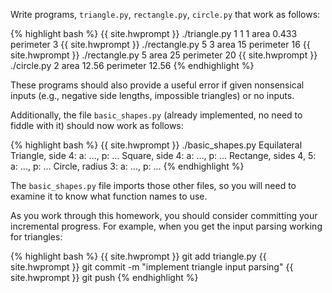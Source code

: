 Write programs, `triangle.py`, `rectangle.py`, `circle.py` that work as follows:

{% highlight bash %}
{{ site.hwprompt }} ./triangle.py 1 1 1
area 0.433
perimeter 3
{{ site.hwprompt }} ./rectangle.py 5 3
area 15
perimeter 16
{{ site.hwprompt }} ./rectangle.py 5
area 25
perimeter 20
{{ site.hwprompt }} ./circle.py 2
area 12.56
perimeter 12.56
{% endhighlight %}

These programs should also provide a useful error if given nonsensical inputs (e.g., negative side lengths, impossible triangles) or no inputs.

Additionally, the file `basic_shapes.py` (already implemented, no need to fiddle with it) should now work as follows:

{% highlight bash %}
{{ site.hwprompt }} ./basic_shapes.py
Equilateral Triangle, side 4:
a: ..., p: ...
Square, side 4:
a: ..., p: ...
Rectange, sides 4, 5:
a: ..., p: ...
Circle, radius 3:
a: ..., p: ...
{% endhighlight %}

The `basic_shapes.py` file imports those other files, so you will need to examine it to know what function names to use.

As you work through this homework, you should consider committing your incremental progress.  For example,
when you get the input parsing working for triangles:

{% highlight bash %}
{{ site.hwprompt }} git add triangle.py
{{ site.hwprompt }} git commit -m "implement triangle input parsing"
{{ site.hwprompt }} git push
{% endhighlight %}